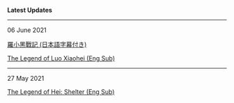 <b>Latest Updates</b>

---
06 June 2021

 <a href="https://wuzimiko.github.io/subsoverlay/luoxiaohei/jp">羅小黑戰記 (日本語字幕付き)</a> 
 
 <a href="https://wuzimiko.github.io/subsoverlay/luoxiaohei/en">The Legend of Luo Xiaohei (Eng Sub)</a>
 
---
 27 May 2021

 <a href="https://wuzimiko.github.io/subsoverlay/luoxiaohei/en-officialmv">The Legend of Hei: Shelter (Eng Sub)</a>

